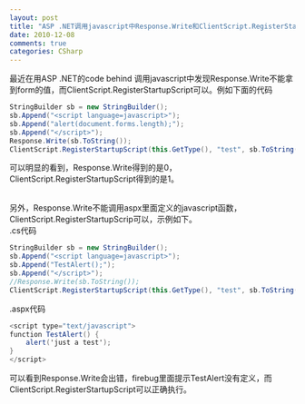 ```yaml
---
layout: post
title: "ASP .NET调用javascript中Response.Write和ClientScript.RegisterStartupScript的区别"
date: 2010-12-08
comments: true
categories: CSharp
---
```

最近在用ASP .NET的code behind 调用javascript中发现Response.Write不能拿到form的值，而ClientScript.RegisterStartupScript可以。例如下面的代码<br />

```c#
StringBuilder sb = new StringBuilder();
sb.Append("<script language=javascript>");
sb.Append("alert(document.forms.length);");
sb.Append("</script>");
Response.Write(sb.ToString());
ClientScript.RegisterStartupScript(this.GetType(), "test", sb.ToString());
```

可以明显的看到，Response.Write得到的是0，ClientScript.RegisterStartupScript得到的是1。<br /><br />

另外，Response.Write不能调用aspx里面定义的javascript函数，ClientScript.RegisterStartupScrip可以，示例如下。<br />.cs代码<br />

```c#
StringBuilder sb = new StringBuilder();
sb.Append("<script language=javascript>");
sb.Append("TestAlert();");
sb.Append("</script>");
//Response.Write(sb.ToString());
ClientScript.RegisterStartupScript(this.GetType(), "test", sb.ToString());
```

.aspx代码<br />

```c#
<script type="text/javascript">
function TestAlert() {
	alert('just a test');
}
</script>
```

可以看到Response.Write会出错，firebug里面提示TestAlert没有定义，而ClientScript.RegisterStartupScript可以正确执行。<br /><br />
